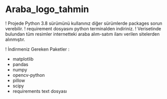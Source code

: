 # Araba_logo_tahmin

! Projede Python 3.8 sürümünü kullanınız diğer sürümlerde packages sorun verebilir.
! requirement dosyasını python terminalden indiriniz.
! Verisetinde bulundan tüm resimler internetteki araba alım-satım ilanı verilen sitelerden alınmıştır.

! İndirmeniz Gereken Paketler :
  - matplotlib
  - pandas
  - numpy
  - opencv-python
  - pillow
  - scipy
  - requirements text dosyası 
